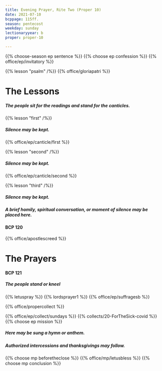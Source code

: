 ```yaml
---
title: Evening Prayer, Rite Two (Proper 10)
date: 2021-07-10
bcppage: 115ff.
season: pentecost
weekday: sunday
lectionaryyear: b
proper: proper-10

---
```


{{% choose-season ep sentence %}}
{{% choose ep confession %}}
{{% office/ep/invitatory  %}}

{{% lesson "psalm" /%}}
{{% office/gloriapatri %}}

# The Lessons
##### The people sit for the readings and stand for the canticles.
{{% lesson "first" /%}}

##### Silence may be kept.
{{% office/ep/canticle/first %}}

{{% lesson "second" /%}}

##### Silence may be kept.
{{% office/ep/canticle/second %}}

{{% lesson "third" /%}}

##### Silence may be kept.
##### A brief homily, spiritual conversation, or moment of silence may be placed here.

#### BCP 120
{{% office/apostlescreed %}}

# The Prayers
#### BCP 121
##### The people stand or kneel
{{% letuspray %}}
{{% lordsprayer1 %}}
{{% office/ep/suffragesb %}}

{{% office/propercollect %}}

{{% office/ep/collect/sundays %}}
{{% collects/20-ForTheSick-covid %}}
{{% choose ep mission %}}

##### Here may be sung a hymn or anthem.
##### Authorized intercessions and thanksgivings may follow.

{{% choose mp beforetheclose %}}
{{% office/mp/letusbless %}}
{{% choose mp conclusion %}}

